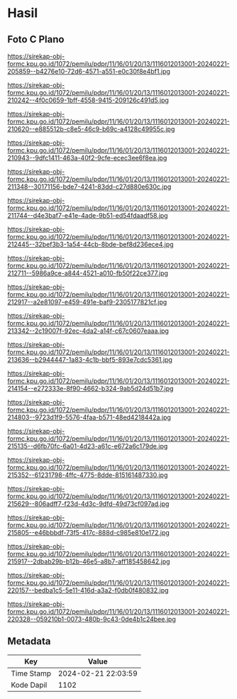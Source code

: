 # Hasil

## Foto C Plano

https://sirekap-obj-formc.kpu.go.id/1072/pemilu/pdpr/11/16/01/20/13/1116012013001-20240221-205859--b4276e10-72d6-4571-a551-e0c30f8e4bf1.jpg

https://sirekap-obj-formc.kpu.go.id/1072/pemilu/pdpr/11/16/01/20/13/1116012013001-20240221-210242--4f0c0659-1bff-4558-9415-209126c491d5.jpg

https://sirekap-obj-formc.kpu.go.id/1072/pemilu/pdpr/11/16/01/20/13/1116012013001-20240221-210620--e885512b-c8e5-46c9-b69c-a4128c49955c.jpg

https://sirekap-obj-formc.kpu.go.id/1072/pemilu/pdpr/11/16/01/20/13/1116012013001-20240221-210943--9dfc1411-463a-40f2-9cfe-ecec3ee6f8ea.jpg

https://sirekap-obj-formc.kpu.go.id/1072/pemilu/pdpr/11/16/01/20/13/1116012013001-20240221-211348--30171156-bde7-4241-83dd-c27d880e630c.jpg

https://sirekap-obj-formc.kpu.go.id/1072/pemilu/pdpr/11/16/01/20/13/1116012013001-20240221-211744--d4e3baf7-e41e-4ade-9b51-ed54fdaadf58.jpg

https://sirekap-obj-formc.kpu.go.id/1072/pemilu/pdpr/11/16/01/20/13/1116012013001-20240221-212445--32bef3b3-1a54-44cb-8bde-bef8d236ece4.jpg

https://sirekap-obj-formc.kpu.go.id/1072/pemilu/pdpr/11/16/01/20/13/1116012013001-20240221-212711--5986a9ce-a844-4521-a010-fb50f22ce377.jpg

https://sirekap-obj-formc.kpu.go.id/1072/pemilu/pdpr/11/16/01/20/13/1116012013001-20240221-212917--a2e81097-e459-491e-baf9-2305177821cf.jpg

https://sirekap-obj-formc.kpu.go.id/1072/pemilu/pdpr/11/16/01/20/13/1116012013001-20240221-213342--2c19007f-92ec-4da2-a14f-c67c0607eaaa.jpg

https://sirekap-obj-formc.kpu.go.id/1072/pemilu/pdpr/11/16/01/20/13/1116012013001-20240221-213636--b2944447-1a83-4c1b-bbf5-893e7cdc5361.jpg

https://sirekap-obj-formc.kpu.go.id/1072/pemilu/pdpr/11/16/01/20/13/1116012013001-20240221-214154--e272333e-8f90-4662-b324-9ab5d24d51b7.jpg

https://sirekap-obj-formc.kpu.go.id/1072/pemilu/pdpr/11/16/01/20/13/1116012013001-20240221-214803--9723d1f9-5576-4faa-b571-48ed4218442a.jpg

https://sirekap-obj-formc.kpu.go.id/1072/pemilu/pdpr/11/16/01/20/13/1116012013001-20240221-215135--d6fb70fc-6a01-4d23-a61c-e672a6c179de.jpg

https://sirekap-obj-formc.kpu.go.id/1072/pemilu/pdpr/11/16/01/20/13/1116012013001-20240221-215352--61231798-4ffc-4775-8dde-815161487330.jpg

https://sirekap-obj-formc.kpu.go.id/1072/pemilu/pdpr/11/16/01/20/13/1116012013001-20240221-215629--806adff7-f23d-4d3c-9dfd-49d73cf097ad.jpg

https://sirekap-obj-formc.kpu.go.id/1072/pemilu/pdpr/11/16/01/20/13/1116012013001-20240221-215805--e46bbbdf-73f5-417c-888d-c985e810e172.jpg

https://sirekap-obj-formc.kpu.go.id/1072/pemilu/pdpr/11/16/01/20/13/1116012013001-20240221-215917--2dbab29b-b12b-46e5-a8b7-aff185458642.jpg

https://sirekap-obj-formc.kpu.go.id/1072/pemilu/pdpr/11/16/01/20/13/1116012013001-20240221-220157--bedba1c5-5e11-416d-a3a2-f0db0f480832.jpg

https://sirekap-obj-formc.kpu.go.id/1072/pemilu/pdpr/11/16/01/20/13/1116012013001-20240221-220328--059210b1-0073-480b-9c43-0de4b1c24bee.jpg


## Metadata

| Key        | Value               |
| ---------- | ------------------- |
| Time Stamp | 2024-02-21 22:03:59 |
| Kode Dapil | 1102                |



